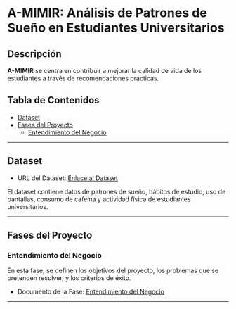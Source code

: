 # A-MIMIR: Análisis de Patrones de Sueño en Estudiantes Universitarios

## Descripción
**A-MIMIR** se centra en contribuir a mejorar la calidad de vida de los estudiantes a través de recomendaciones prácticas.

## Tabla de Contenidos
- [Dataset](#dataset)
- [Fases del Proyecto](#fases-del-proyecto)
  - [Entendimiento del Negocio](#entendimiento-del-negocio)

---

## Dataset
- URL del Dataset: [Enlace al Dataset](https://www.kaggle.com/datasets/arsalanjamal002/student-sleep-patterns)

El dataset contiene datos de patrones de sueño, hábitos de estudio, uso de pantallas, consumo de cafeína y actividad física de estudiantes universitarios.

---

## Fases del Proyecto

### Entendimiento del Negocio
En esta fase, se definen los objetivos del proyecto, los problemas que se pretenden resolver, y los criterios de éxito. 

- Documento de la Fase: [Entendimiento del Negocio](https://classroom.google.com/u/0/c/NzAzNjQ1NjI1NzEw/a/NzI4NzY5MTQyNTc2/details)

---

